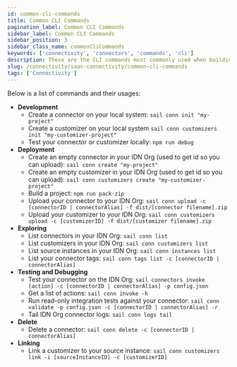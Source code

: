 ```yaml
---
id: common-cli-commands
title: Common CLI Commands
pagination_label: Common CLI Commands
sidebar_label: Common CLI Commands
sidebar_position: 3
sidebar_class_name: commonCliCommands
keywords: ['connectivity', 'connectors', 'commands', 'cli']
description: These are the CLI commands most commonly used when building SaaS Connectors.
slug: /connectivity/saas-connectivity/common-cli-commands
tags: ['Connectivity']
---
```


Below is a list of commands and their usages:

- **Development**
  - Create a connector on your local system: `sail conn init "my-project"`
  - Create a customizer on your local system `sail conn customizers init "my-customizer-project"`
  - Test your connector or customizer locally: `npm run debug`
- **Deployment**
  - Create an empty connector in your IDN Org (used to get id so you can upload): `sail conn create "my-project"`
  - Create an empty customizer in your IDN Org (used to get id so you can upload): `sail conn customizers create "my-customizer-project"`
  - Build a project: `npm run pack-zip`
  - Upload your connector to your IDN Org: `sail conn upload -c [connectorID | connectorAlias] -f dist/[connector filename].zip`
  - Upload your customizer to your IDN Org: `sail conn customizers upload -c [customizerID] -f dist/[customizer filename].zip`
- **Exploring**
  - List connectors in your IDN Org: `sail conn list`
  - List customizers in your IDN Org: `sail conn customizers list`
  - List source instances in your IDN Org: `sail conn instances list`
  - List your connector tags: `sail conn tags list -c [connectorID | connectorAlias]`
- **Testing and Debugging**
  - Test your connector on the IDN Org: `sail connectors invoke [action] -c [connectorID | connectorAlias] -p config.json`
  - Get a list of actions: `sail conn invoke -h`
  - Run read-only integration tests against your connector: `sail conn validate -p config.json -c [connectorID | connectorAlias] -r`
  - Tail IDN Org connector logs: `sail conn logs tail`
- **Delete**
  - Delete a connector: `sail conn delete -c [connectorID | connectorAlias]`
- **Linking**
  - Link a customizer to your source instance: `sail conn customizers link -i [sourceInstanceID] -c [customizerID]`
  
